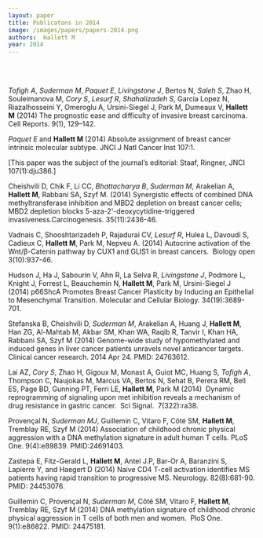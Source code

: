 ```yaml
---
layout: paper
title: Publicatons in 2014
image: /images/papers/papers-2014.png
authors:  Hallett M  
year: 2014
---
```



<br> <br>

<em>Tofigh A</em>, <em>Suderman M</em>, <em>Paquet E</em>, <em>Livingstone J</em>, Bertos N, <em>Saleh S</em>, Zhao H, Souleimanova M, <em>Cory S</em>, <em>Lesurf R</em>, <em>Shahalizadeh S</em>, Garcia Lopez N, Riazalhosseini Y, Omeroglu A, Ursini-Siegel J, Park M, Dumeaux V, <strong>Hallett M</strong> (2014) The prognostic ease and difficulty of invasive breast carcinoma. Cell Reports. 9(1), 129–142.

<em>Paquet E</em> and <strong>Hallett M </strong>(2014) Absolute assignment of breast cancer intrinsic molecular subtype. JNCI J Natl Cancer Inst 107:1.


[This paper was the subject of the journal’s editorial: Staaf, Ringner, JNCI 107(1):dju386.]


Cheishvili D, Chik F, Li CC, <em>Bhattacharya B</em>, <em>Suderman M</em>, Arakelian A, <b>Hallett M</b>, Rabbani SA, Szyf M. (2014) Synergistic effects of combined DNA methyltransferase inhibition and MBD2 depletion on breast cancer cells; MBD2 depletion blocks 5-aza-2'-deoxycytidine-triggered invasiveness.Carcinogenesis. 35(11):2436-46.

Vadnais C, Shooshtarizadeh P, Rajadurai CV, <em>Lesurf R</em>, Hulea L, Davoudi S, Cadieux C, <b>Hallett M</b>, Park M, Nepveu A. (2014) Autocrine activation of the Wnt/β-Catenin pathway by CUX1 and GLIS1 in breast cancers.  Biology open 3(10):937-46.

Hudson J, Ha J, Sabourin V, Ahn R, La Selva R, <em>Livingstone J</em>, Podmore L, Knight J, Forrest L, Beauchemin N, <strong>Hallett M</strong>, Park M, Ursini-Siegel J (2014) p66ShcA Promotes Breast Cancer Plasticity by Inducing an Epithelial to Mesenchymal Transition. Molecular and Cellular Biology. 34(19):3689-701.

Stefanska B, Cheishvili D, <em>Suderman M</em>, Arakelian A, Huang J, <b>Hallett M</b>, Han ZG, Al-Mahtab M, Akbar SM, Khan WA, Raqib R, Tanvir I, Khan HA, Rabbani SA, Szyf M (2014) Genome-wide study of hypomethylated and induced genes in liver cancer patients unravels novel anticancer targets. Clinical cancer research. 2014 Apr 24. PMID: 24763612. 

Lai AZ, <em>Cory S</em>, Zhao H, Gigoux M, Monast A, Guiot MC, Huang S, <em>Tofigh A</em>, Thompson C, Naujokas M, Marcus VA, Bertos N, Sehat B, Perera RM, Bell ES, Page BD, Gunning PT, Ferri LE, <b>Hallett M</b>, Park M (2014)  Dynamic reprogramming of signaling upon met inhibition reveals a mechanism of drug resistance in gastric cancer.  Sci Signal.  7(322):ra38. 

Provençal N, <em>Suderman MJ</em>, Guillemin C, Vitaro F, Côté SM, <b>Hallett M</b>, Tremblay RE, Szyf M (2014) Association of childhood chronic physical aggression with a DNA methylation signature in adult human T cells. PLoS One. 9(4):e89839. PMID:24691403. 

Zastepa E, Fitz-Gerald L, <strong>Hallett M</strong>, Antel J.P, Bar-Or A, Baranzini S, Lapierre Y, and Haegert D (2014) Naive CD4 T-cell activation identifies MS patients having rapid transition to progressive MS. Neurology. 82(8):681-90. PMID: 24453076.

Guillemin C, Provençal N, <em>Suderman M</em>, Côté SM, Vitaro F, <b>Hallett M</b>, Tremblay RE, Szyf M (2014) DNA methylation signature of childhood chronic physical aggression in T cells of both men and women.  PloS One. 9(1):e86822. PMID: 24475181. 